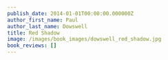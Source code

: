 ```yaml
---
publish_date: 2014-01-01T00:00:00.000000Z
author_first_name: Paul
author_last_name: Dowswell
title: Red Shadow
image: /images/book_images/dowswell_red_shadow.jpg
book_reviews: []
---
```

